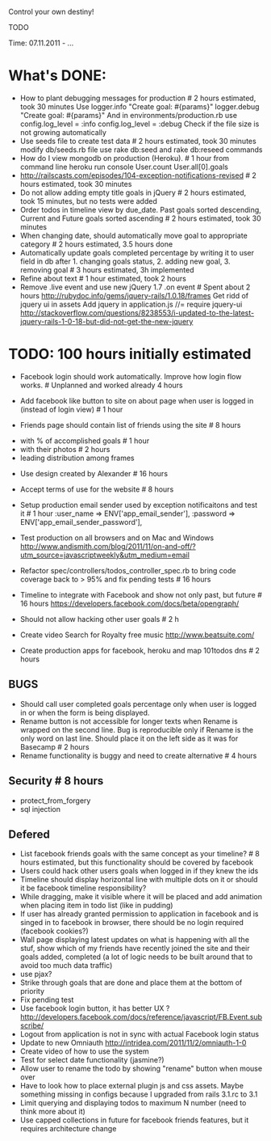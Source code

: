 Control your own destiny!

TODO

Time: 07.11.2011 - ...

# What's DONE: 
* How to plant debugging messages for production # 2 hours estimated, took 30 minutes
Use 
logger.info "Create goal: #{params}"
logger.debug "Create goal: #{params}"
And in environments/production.rb use
config.log_level = :info
config.log_level = :debug
Check if the file size is not growing automatically
* Use seeds file to create test data # 2 hours estimated, took 30 minutes
modify db/seeds.rb file
use rake db:seed and rake db:reseed commands
* How do I view mongodb on production (Heroku). # 1 hour
from command line
heroku run console
User.count
User.all[0].goals
* http://railscasts.com/episodes/104-exception-notifications-revised # 2 hours estimated, took 30 minutes
* Do not allow adding empty title goals in jQuery # 2 hours estimated, took 15 minutes, but no tests were added
* Order todos in timeline view by due_date. Past goals sorted descending, Current and Future goals sorted ascending # 2 hours estimated, took 30 minutes
* When changing date, should automatically move goal to appropriate category # 2 hours estimated, 3.5 hours done
* Automatically update goals completed percentage by writing it to user field in db after 1. changing goals status, 2. adding new goal, 3. removing goal # 3 hours estimated, 3h implemented
* Refine about text # 1 hour estimated, took 2 hours
* Remove .live event and use new jQuery 1.7 .on event # Spent about 2 hours
http://rubydoc.info/gems/jquery-rails/1.0.18/frames
Get ridd of jquery ui in assets
Add jquery in application.js
//= require jquery-ui
http://stackoverflow.com/questions/8238553/i-updated-to-the-latest-jquery-rails-1-0-18-but-did-not-get-the-new-jquery

# TODO: 100 hours initially estimated


* Facebook login should work automatically. Improve how login flow works. # Unplanned and worked already 4 hours
* Add facebook like button to site on about page when user is logged in (instead of login view) # 1 hour

* Friends page should contain list of friends using the site # 8 hours
- with % of accomplished goals # 1 hour
- with their photos # 2 hours
- leading distribution among frames

* Use design created by Alexander # 16 hours
* Accept terms of use for the website # 8 hours
* Setup production email sender used by exception notificaitons and test it # 1 hour
:user_name            => ENV['app_email_sender'],
:password             => ENV['app_email_sender_password'],


* Test production on all browsers and on Mac and Windows
http://www.andismith.com/blog/2011/11/on-and-off/?utm_source=javascriptweekly&utm_medium=email

* Refactor spec/controllers/todos_controller_spec.rb to bring code coverage back to > 95% and fix pending tests # 16 hours 
* Timeline to integrate with Facebook and show not only past, but future # 16 hours
https://developers.facebook.com/docs/beta/opengraph/

* Should not allow hacking other user goals # 2 h

* Create video
Search for Royalty free music
http://www.beatsuite.com/

* Create production apps for facebook, heroku and map 101todos dns # 2 hours

## BUGS 
* Should call user completed goals percentage only when user is logged in or when the form is being displayed. 
* Rename button is not accessible for longer texts when Rename is wrapped on the second line. Bug is reproducible only if Rename is the only word on last line. Should place it on the left side as it was for Basecamp # 2 hours
* Rename functionality is buggy and need to create alternative # 4 hours


## Security # 8 hours
* protect_from_forgery
* sql injection



## Defered

* List facebook friends goals with the same concept as your timeline? # 8 hours estimated, but this functionality should be covered by facebook
* Users could hack other users goals when logged in if they knew the ids
* Timeline should display horizontal line with multiple dots on it or should it be facebook timeline responsibility?
* While dragging, make it visible where it will be placed and add animation when placing item in todo list (like in pudding)
* If user has already granted permission to application in facebook and is singed in to facebook in browser, there should be no login required (facebook cookies?)
* Wall page displaying latest updates on what is happening with all the stuf, show which of my friends have recently joined the site and their goals added, completed (a lot of logic needs to be built around that to avoid too much data traffic)
* use pjax?
* Strike through goals that are done and place them at the bottom of priority
* Fix pending test
* Use facebook login button, it has better UX 
  ? http://developers.facebook.com/docs/reference/javascript/FB.Event.subscribe/
* Logout from application is not in sync with actual Facebook login status
* Update to new Omniauth http://intridea.com/2011/11/2/omniauth-1-0
* Create video of how to use the system
* Test for select date functionality (jasmine?)
* Allow user to rename the todo by showing "rename" button when mouse over
* Have to look how to place external plugin js and css assets. Maybe something missing in configs because I upgraded from rails 3.1.rc to 3.1
* Limit querying and displaying todos to maximum N number (need to think more about it)
* Use capped collections in future for facebook friends features, but it requires architecture change
